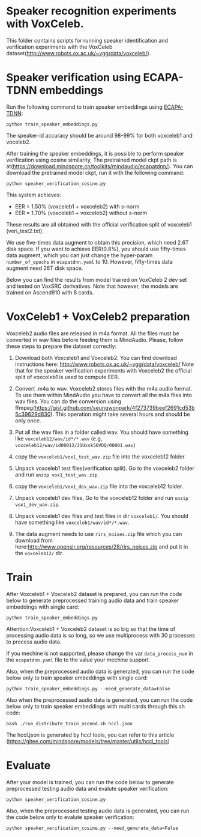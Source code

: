# Speaker recognition experiments with VoxCeleb.
This folder contains scripts for running speaker identification and verification experiments with the VoxCeleb dataset(http://www.robots.ox.ac.uk/~vgg/data/voxceleb/).

# Speaker verification using ECAPA-TDNN embeddings
Run the following command to train speaker embeddings using [ECAPA-TDNN](https://arxiv.org/abs/2005.07143):

`python train_speaker_embeddings.py`

The speaker-id accuracy should be around 98-99% for both voxceleb1 and voceleb2.

After training the speaker embeddings, it is possible to perform speaker verification using cosine similarity, The pretrained model ckpt path is at(https://download.mindspore.cn/toolkits/mindaudio/ecapatdnn/). You can download the pretrained model ckpt, run it with the following command:

`python speaker_verification_cosine.py`

This system achieves:
- EER = 1.50% (voxceleb1 + voxceleb2) with s-norm
- EER = 1.70% (voxceleb1 + voxceleb2) without s-norm

These results are all obtained with the official verification split of voxceleb1 (veri_test2.txt).

We use five-times data augment to obtain this precision, which need 2.6T disk space. If you want to achieve EER(0.8%), you should use fifty-times data augment, which you can just change the hyper-param `number_of_epochs` in `ecapatdnn.yaml` to 10.
However, fifty-times data augment need 26T disk space.

Below you can find the results from model trained on VoxCeleb 2 dev set and tested on VoxSRC derivatives. Note that however, the models are trained on Ascend910 with 8 cards.

# VoxCeleb1 + VoxCeleb2 preparation
Voxceleb2 audio files are released in m4a format. All the files must be converted in wav files before
feeding them is MindAudio. Please, follow these steps to prepare the dataset correctly:

1. Download both Voxceleb1 and Voxceleb2.
You can find download instructions here: http://www.robots.ox.ac.uk/~vgg/data/voxceleb/
Note that for the speaker verification experiments with Voxceleb2 the official split of voxceleb1 is used to compute EER.


2. Convert .m4a to wav.
Voxceleb2 stores files with the m4a audio format. To use them within MindAudio you have to convert all the m4a files into wav files.
You can do the conversion using ffmpeg(https://gist.github.com/seungwonpark/4f273739beef2691cd53b5c39629d830). This operation might take several hours and should be only once.


3. Put all the wav files in a folder called wav. You should have something like `voxceleb12/wav/id*/*.wav` (e.g, `voxceleb12/wav/id00012/21Uxsk56VDQ/00001.wav`)


4. copy the `voxceleb1/vox1_test_wav.zip` file into the voxceleb12 folder.


5. Unpack voxceleb1 test files(verification split). Go to the voxceleb2 folder and run `unzip vox1_test_wav.zip`.


6. copy the `voxceleb1/vox1_dev_wav.zip` file into the voxceleb12 folder.


7. Unpack voxceleb1 dev files, Go to the voxceleb12 folder and run `unzip vox1_dev_wav.zip`.


8. Unpack voxceleb1 dev files and test files in dir `voxceleb1/`. You should have something like `voxceleb1/wav/id*/*.wav`.


9. The data augment needs to use `rirs_noises.zip` file which you can download from here:http://www.openslr.org/resources/28/rirs_noises.zip and put it in the `voxceleb12/` dir.

# Train
After Voxceleb1 + Voxceleb2 dataset is prepared, you can run the code below to generate preprocessed training audio data and train speaker embeddings with single card:

`python train_speaker_embeddings.py`

Attention:Voxceleb1 + Voxceleb2 dataset is so big so that the time of processing audio data is so long, so we use multiprocess with 30 processes to precess audio data.

If you mechine is not supported, please change the var `data_process_num` in the `ecapatdnn.yaml` file to the value your mechine support.

Also, when the preprocessed audio data is generated, you can run the code below only to train speaker embeddings with single card:

`python train_speaker_embeddings.py --need_generate_data=False`

Also when the preprocessed audio data is generated, you can run the code below only to train speaker embeddings with multi cards through this sh code:

`bash ./run_distribute_train_ascend.sh hccl.json`

The hccl.json is generated by hccl tools, you can refer to this article (https://gitee.com/mindspore/models/tree/master/utils/hccl_tools)

# Evaluate
After your model is trained,  you can run the code below to generate preprocessed testing audio data and evalute speaker verification:

`python speaker_verification_cosine.py`

Also, when the preprocessed testing audio data is generated, you can run the code below only to evalute speaker verification:

`python speaker_verification_cosine.py --need_generate_data=False`
